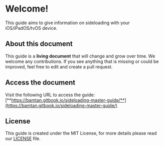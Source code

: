 # Welcome!

This guide aims to give information on sideloading with your iOS/iPadOS/tvOS device.

## About this document

This guide is a **living document** that will change and grow over time. We welcome any contributions. If you see anything that is missing or could be improved, feel free to edit and create a pull request.

## Access the document

Visit the following URL to access the guide: [**https://bamtan.gitbook.io/sideloading-master-guide/**](https://bamtan.gitbook.io/sideloading-master-guide/)

## License

This guide is created under the MIT License, for more details please read our [LICENSE](https://github.com/bamtan/sideloading-master-guide/blob/master/LICENSE) file.

